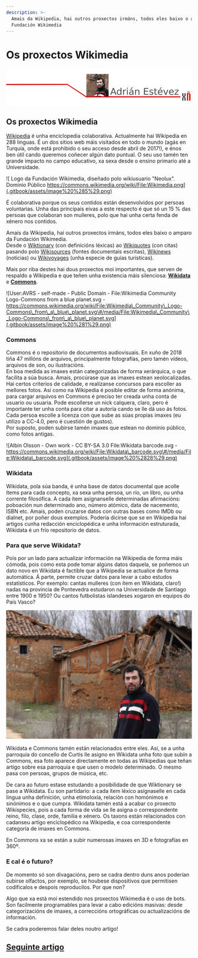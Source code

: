 ```yaml
---
description: >-
  Amais da Wikipedia, hai outros proxectos irmáns, todos eles baixo o amparo da
  Fundación Wikimedia
---
```


# Os proxectos Wikimedia

![](.gitbook/assets/image%20%288%29.png)

## Os proxectos Wikimedia

[Wikipedia](https://es.wikipedia.org/wiki/Wikipedia:Portada) é unha enciclopedia colaborativa. Actualmente hai Wikipedia en 288 linguas. É un dos sitios web máis visitados en todo o mundo \(agás en Turquía, onde está prohibido o seu acceso desde abril de 2017!\), e énos ben útil cando queremos coñecer algún dato puntual. O seu uso tamén ten grande impacto no campo educativo, xa sexa desde o ensino primario até a Universidade.

![ Logo da Fundaci&#xF3;n Wikimedia, dise&#xF1;ado polo wikiusuario &quot;Neolux&quot;. Dominio P&#xFA;blico https://commons.wikimedia.org/wiki/File:Wikimedia.png](.gitbook/assets/image%20%285%29.png)

É colaborativa porque os seus contidos están desenvolvidos por persoas voluntarias. Unha das principais eivas a este respecto é que só un 15 % das persoas que colaboran son mulleres, polo que hai unha certa fenda de xénero nos contidos.

Amais da Wikipedia, hai outros proxectos irmáns, todos eles baixo o amparo da Fundación Wikimedia.  
Desde o [Wiktionary](https://www.wiktionary.org/) \(con definicións léxicas\) ao [Wikiquotes](https://es.wikiquote.org/wiki/Portada) \(con citas\) pasando polo [Wikisources](https://es.wikisource.org/wiki/Portada) \(fontes documentais escritas\), [Wikinews](https://www.wikinews.org/) \(noticias\) ou [Wikivoyages](https://www.wikivoyage.org/) \(unha especie de guías turísticas\).

Mais por riba destes hai dous proxectos moi importantes, que serven de respaldo a Wikipedia e que teñen unha existencia máis silenciosa: [**Wikidata**](https://www.wikidata.org/wiki/Wikidata:Main_Page) e [**Commons**](https://commons.wikimedia.org/wiki/Main_Page).

![User:AVRS - self-made - Public Domain - File:Wikimedia Community Logo-Commons from a blue planet.svg - https://commons.wikimedia.org/wiki/File:Wikimedia\_Community\_Logo-Commons\_from\_a\_blue\_planet.svg\#/media/File:Wikimedia\_Community\_Logo-Commons\_from\_a\_blue\_planet.svg](.gitbook/assets/image%20%281%29.png)

### Commons

Commons é o repositorio de documentos audiovisuais. En xuño de 2018 tiña 47 millóns de arquivos, principalmente fotografías, pero tamén vídeos, arquivos de son, ou ilustracións.  
En boa medida as imaxes están categorizadas de forma xerárquica, o que facilita a súa busca. Amais, procúrase que as imaxes estean xeolocalizadas.  
Hai certos criterios de calidade, e realízanse concursos para escoller as mellores fotos. Así como na Wikipedia é posible editar de forma anónima, para cargar arquivos en Commons é preciso ter creada unha conta de usuario ou usuaria. Pode escollerse un nick calquera, claro, pero é importante ter unha conta para citar a autoría cando se lle dá uso ás fotos.  
Cada persoa escolle a licenza con que sube as súas propias imaxes \(eu utilizo a CC-4.0, pero é cuestión de gustos\).  
Por suposto, poden subirse tamén imaxes que estean no dominio público, como fotos antigas.

![Albin Olsson - Own work - CC BY-SA 3.0 File:Wikidata barcode.svg - https://commons.wikimedia.org/wiki/File:Wikidata\_barcode.svg\#/media/File:Wikidata\_barcode.svg](.gitbook/assets/image%20%2828%29.png)

### Wikidata

Wikidata, pola súa banda, é unha base de datos documental que acolle ítems para cada concepto, xa sexa unha persoa, un río, un libro, ou unha corrente filosófica. A cada ítem asígnanselle determinadas afirmacións: poboación nun determinado ano, número atómico, data de nacemento, ISBN etc. Amais, poden cruzarse datos con outras bases como IMDb ou dialnet, por poñer dous exemplos. Podería dicirse que se en Wikipedia hai artigos cunha redacción enciclopédica e unha información estruturada, Wikidata é un frío repositorio de datos.

### Para que serve Wikidata?

Pois por un lado para actualizar información na Wikipedia de forma máis cómoda, pois como esta pode tomar algúns datos daquela, se poñemos un dato novo en Wikidata é factible que a Wikipedia se actualice de forma automática. Á parte, permite cruzar datos para levar a cabo estudos estatísticos. Por exemplo: cantas mulleres \(con ítem en Wikidata, claro!\) nadas na provincia de Pontevedra estudaron na Universidade de Santiago entre 1900 e 1950? Ou cantos futbolistas islandeses xogaron en equipos do País Vasco?

![Autor&#xED;a imaxe: Gini10. Publicada baixo licenza CC-4.0](.gitbook/assets/image.png)

Wikidata e Commons tamén están relacionados entre eles. Así, se a unha parroquia do concello de Curtis lle asigno en Wikidata unha foto que subín a Commons, esa foto aparece directamente en todas as Wikipedias que teñan artigo sobre esa parroquia e que usen o modelo determinado. O mesmo pasa con persoas, grupos de música, etc.

De cara ao futuro estase estudando a posibilidade de que Wiktionary se pase a Wikidata. Eu son partidario: a cada ítem léxico asígnaselle en cada lingua unha definición, unha etimoloxía, relación con homónimos e sinónimos e o que cumpra. Wikidata tamén está a acabar co proxecto Wikispecies, pois a cada forma de vida se lle asigna o correspondente reino, filo, clase, orde, familia e xénero. Os taxons están relacionados con cadanseu artigo enciclopédico na Wikipedia, e coa correspondente categoría de imaxes en Commons.

En Commons xa se están a subir numerosas imaxes en 3D e fotografías en 360º.

### E cal é o futuro?

De momento só son divagacións, pero se cadra dentro duns anos poderían subirse olfactos, por exemplo, se houbese dispositivos que permitisen codificalos e despois reproducilos. Por que non?

Algo que xa está moi estendido nos proxectos Wikimedia é o uso de bots. Son facilmente programables para levar a cabo edicións masivas: desde categorizacións de imaxes, a correccións ortográficas ou actualizacións de información.

Se cadra poderemos falar deles noutro artigo!

## [Seguinte artigo](edicion-profesional-de-son-con-linux.md)

